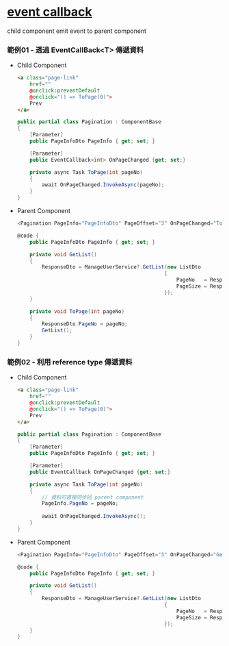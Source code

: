 # [event callback](https://docs.microsoft.com/en-us/aspnet/core/blazor/components/event-handling#eventcallback)

child component emit event to parent component

### 範例01 - 透過 EventCallBack\<T> 傳遞資料

- Child Component

    ```html
    <a class="page-link"
        href=""
        @onclick:preventDefault
        @onclick="() => ToPage(0)">
        Prev
    </a>
    ```

    ```csharp
    public partial class Pagination : ComponentBase
    {
        [Parameter]
        public PageInfoDto PageInfo { get; set; }

        [Parameter]
        public EventCallback<int> OnPageChanged {get; set;}

        private async Task ToPage(int pageNo)
        {
            await OnPageChanged.InvokeAsync(pageNo);
        }
    }
    ```

- Parent Component

    ```csharp
    <Pagination PageInfo="PageInfoDto" PageOffset="3" OnPageChanged="ToPage" />

    @code {
        public PageInfoDto PageInfo { get; set; }

        private void GetList()
        {
            ResponseDto = ManageUserService?.GetList(new ListDto
                                                    {
                                                        PageNo   = ResponseDto.PageNo,
                                                        PageSize = ResponseDto.PageSize,
                                                    });
        }

        private void ToPage(int pageNo)
        {
            ResponseDto.PageNo = pageNo;
            GetList();
        }
    }
    ```

### 範例02 - 利用 reference type 傳遞資料

- Child Component

    ```html
    <a class="page-link"
        href=""
        @onclick:preventDefault
        @onclick="() => ToPage(0)">
        Prev
    </a>
    ```

    ```csharp
    public partial class Pagination : ComponentBase
    {
        [Parameter]
        public PageInfoDto PageInfo { get; set; }

        [Parameter]
        public EventCallback OnPageChanged {get; set;}

        private async Task ToPage(int pageNo)
        {
            // 資料可直接同步回 parent component
            PageInfo.PageNo = pageNo;
            
            await OnPageChanged.InvokeAsync();
        }
    }
    ```

- Parent Component

    ```csharp
    <Pagination PageInfo="PageInfoDto" PageOffset="3" OnPageChanged="GetList" />

    @code {
        public PageInfoDto PageInfo { get; set; }

        private void GetList()
        {
            ResponseDto = ManageUserService?.GetList(new ListDto
                                                    {
                                                        PageNo   = ResponseDto.PageNo,
                                                        PageSize = ResponseDto.PageSize,
                                                    });
        }
    }
    ```